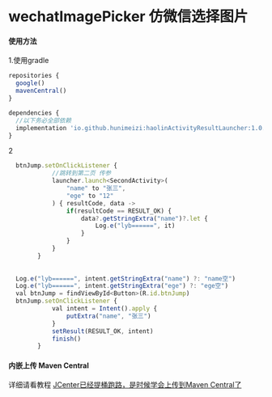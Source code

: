 # wechatImagePicker 仿微信选择图片

#### 使用方法
1.使用gradle
```js
repositories {
  google()
  mavenCentral()
}

dependencies {
  //以下务必全部依赖
  implementation 'io.github.hunimeizi:haolinActivityResultLauncher:1.0.0'
}
```

2
```js
  btnJump.setOnClickListener {
            //跳转到第二页 传参
            launcher.launch<SecondActivity>(
                "name" to "张三",
                "ege" to "12"
            ) { resultCode, data ->
                if(resultCode == RESULT_OK) {
                    data?.getStringExtra("name")?.let {
                        Log.e("lyb======", it)
                    }
                }
            }
        }
        
        
  Log.e("lyb======", intent.getStringExtra("name") ?: "name空")
  Log.e("lyb======", intent.getStringExtra("ege") ?: "ege空")
  val btnJump = findViewById<Button>(R.id.btnJump)
  btnJump.setOnClickListener {
            val intent = Intent().apply {
                putExtra("name", "张三")
            }
            setResult(RESULT_OK, intent)
            finish()
        }
```

#### 内嵌上传 Maven Central
详细请看教程
[JCenter已经提桶跑路，是时候学会上传到Maven Central了](https://mp.weixin.qq.com/s/CrfYc1KsugJKPy_0rDZ49Q)